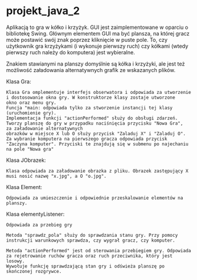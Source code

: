 # projekt_java_2

Aplikacją to gra w kółko i krzyżyk. GUI jest zaimplementowane w oparciu o bibliotekę Swing. Głównym elementem GUI ma być plansza, na której gracz może postawić swój znak poprzez kliknięcie w puste pole. To, czy użytkownik gra krzyżykami (i wykonuje pierwszy ruch) czy kółkami (wtedy pierwszy ruch należy do komputera)  jest wybieralne.

Znakiem stawianymi na planszy domyślnie są kółka i krzyżyki, ale jest też możliwość załadowania alternatywnych grafik ze wskazanych plików. 

Klasa Gra:
  
    Klasa Gra omplementuje interfejs obserwatora i odpowiada za utworzenie i dostosowanie okna gry. W konstruktorze klasy zostaje utworzone 
    okno oraz menu gry.
    Funcja "main: odpowiada tylko za stworzenie instancji tej klasy (uruchomienie gry).
    Implementacja funkcji "actionPerformed" służy do obsługi zdarzeń. Tworzy planszę do gry w przypadku naciśnięcia przycisku "Nowa Gra",
    za załadowanie alternatywnych
    obrazków w miejsce X lub O służy przycisk "Zaladuj X" i "Zaladuj O". Za wybranie komputera na pierwszego gracza odpowiada przycisk
    "Zaczyna komputer". Przyciski te znajdują się w submenu po najechaniu na pole "Nowa gra"
    
    
Klasa JObrazek:

    Klasa odpowiada za załadowanie obrazka z pliku. Obrazek zastępujący X musi nosić nazwę "x.jpg", a O "o.jpg".
    
Klasa Element:
    
    Odpowiada za umieszczenie i odpowiednie przeskalowanie elementów na planszy.
    
Klasa elementyListener:
    
    Odpowiada za przebieg gry
    
    Metoda "sprawdz_pola" służy do sprawdzania stanu gry. Przy pomocy instrukcji warunkowych sprawdza, czy wygrał gracz, czy komputer.
    
    Metoda "actionPerformed" jest od sterowania przebiegiem gry. Odpowiada za rejetrowanie ruchów gracza oraz ruch przeciwnika, który jest losowy.
    Wywołuje funkcję sprawdzającą stan gry i odświeża planszę po skończonej rozgrywce.
    
  
  
